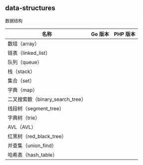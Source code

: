 ## data-structures

数据结构

|名称|Go 版本|PHP 版本|
|-|-|-|
|数组（array）|||
|链表（linked_list）|||
|队列（queue）|||
|栈（stack）|||
|集合（set）|||
|字典（map）|||
|二叉搜索数（binary_search_tree）|||
|线段树（segment_tree）|||
|字典树（trie）|||
|AVL（AVL）|||
|红黑树（red_black_tree）|||
|并查集（union_find）|||
|哈希表（hash_table）|||
